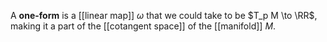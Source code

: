 A **one-form** is a [[linear map]] $\omega$ that we could take to be $T_p M \to \RR$, making it a part of the [[cotangent space]] of the [[manifold]] $M$.